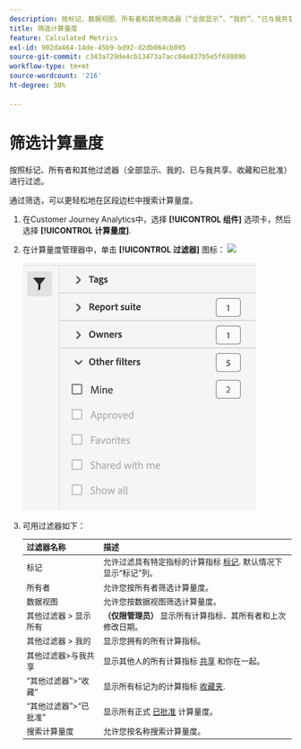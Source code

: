 ```yaml
---
description: 按标记、数据视图、所有者和其他筛选器（“全部显示”、“我的”、“已与我共享”、“收藏”和“已批准”）进行筛选。
title: 筛选计算量度
feature: Calculated Metrics
exl-id: 902da464-14de-45b9-bd92-d2db064cb095
source-git-commit: c343a729de4cb13473a7acc04e837b5e5f69809b
workflow-type: tm+mt
source-wordcount: '216'
ht-degree: 30%

---
```


# 筛选计算量度

按照标记、所有者和其他过滤器（全部显示、我的、已与我共享、收藏和已批准）进行过滤。

通过筛选，可以更轻松地在区段边栏中搜索计算量度。

1. 在Customer Journey Analytics中，选择 **[!UICONTROL 组件]** 选项卡，然后选择 **[!UICONTROL 计算量度]**.

1. 在计算量度管理器中，单击 **[!UICONTROL 过滤器]** 图标：  ![](https://spectrum.adobe.com/static/icons/workflow_18/Smock_Filter_18_N.svg)

   ![计算量度管理器显示“过滤器”图标和可用过滤器，如“标记”、“报表包”和“所有者”。](assets/filtering.png)

1. 可用过滤器如下：

   | 过滤器名称 | 描述 |
   |---|---|
   | 标记 | 允许过滤具有特定指标的计算指标 [标记](/help/components/calc-metrics/cm-workflow/cm-tagging.md). 默认情况下显示“标记”列。 |
   | 所有者 | 允许您按所有者筛选计算量度。 |
   | 数据视图 | 允许您按数据视图筛选计算量度。 |
   | 其他过滤器 > 显示所有 | **（仅限管理员）** 显示所有计算指标、其所有者和上次修改日期。 |
   | 其他过滤器 > 我的 | 显示您拥有的所有计算指标。 |
   | 其他过滤器>与我共享 | 显示其他人的所有计算指标 [共享](/help/components/calc-metrics/cm-workflow/cm-sharing.md) 和你在一起。 |
   | “其他过滤器”>“收藏” | 显示所有标记为的计算指标 [收藏夹](/help/components/calc-metrics/cm-workflow/cm-favorite.md). |
   | “其他过滤器”>“已批准” | 显示所有正式 [已批准](/help/components/calc-metrics/cm-workflow/cm-approving.md) 计算量度。 |
   | 搜索计算量度 | 允许您按名称搜索计算量度。 |
